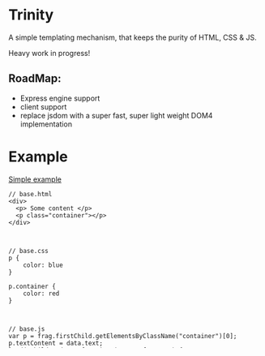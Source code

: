 # Trinity

A simple templating mechanism, that keeps the purity of HTML, CSS & JS.

Heavy work in progress!

## RoadMap:

- Express engine support
- client support
- replace jsdom with a super fast, super light weight DOM4 implementation

# Example

[Simple example][3]

	// base.html
	<div>
	  <p> Some content </p>
	  <p class="container"></p>
	</div>



	// base.css
	p {
		color: blue
	}

	p.container {
		color: red
	}



	// base.js
	var p = frag.firstChild.getElementsByClassName("container")[0];
	p.textContent = data.text;
	load("child", data, function (error, fragment) {
		var div = frag.firstChild;
		div.appendChild(fragment);
	});



	// child.html
	<p></p>



	// child.js
	frag.firstChild.textContent = "Another p that was loaded!";



	// server.js
	var express = require("express"),
		trinity = require("../../src/trinity.js");

	var app = express.createServer();

	trinity.punchExpress();
	trinity.set("path", __dirname + "/trinity/");

	app.get("/", function (req, res) {
		res.render("base", { text: "win" });
	});

	app.listen(8080);

# Motivation

 - [Seperations of concerns][1]. Most templates don't split HTML and view logic
 - Works on server & client
 - Uses the DOM API everyone knows and loves
 - Really simple API
 - Recursively loading and manipulating more DOM fragments

Doesn't [plates][2] already solve this? Plates makes you dump hooks in your HTML to bind data too. This breaks seperations of concerns. Plates also doesn't let you organize your code into trinities of HTML/CSS/JS that you can inherit and mix & match.

# Documentation

## trinity(uri, data, cb)

Trinity takes an uri to a HTML resource, a data object and a callback. 

It creates a Document based on Static.x

It will then load the HTML at the uri as a fragment and pass it to the JS at the uri.

The javascript file at the uri get's 3 "globals" injected into it. 

 - `frag` The documentfragment build of the HTML 
 - `data` The data object passed into trinity
 - `load` The load function as defined below

The CSS file at the uri is string appended to a single CSS node in `<head>`.

The cb is of format `(error, domFragment, load)`

## load(uri, data, cb)

The load function has the same format as the trinity and can be called to load more HTML/CSS/JS documents as document fragments.

Load does not create a Document based on static.x

The cb parameter takes a format of (error, domFragment, load)

## static.x

Trinity allows you to define a static html / css / js file. These will be loaded by the trinity function. 

The intend is that the static HTML is your master page, and that the static CSS / JS are your bundled & minified production js files.

The HTML that is created for you is the static html page with two extra nodes, a script node pointing at static.js and a style node pointing at static.css

## trinity.config

You can configure some variables.

	{
		static: name of static file, default is "static",
		publicPath: the public folder path to your trinity templates, the default is 
			"trinity". This means that a request to /static.css becomes trinity/static.css
		path: the path to your trinity folder. For example __dirname + "/trinity/". It has no
			default.
	}

## trinity.punchExpress

duck punches express by overwriting res.render to use trinity.

The default behaviour is to load the trinity with the uri and json you pass. And append the document fragment returned from the trinity to the body.

Only works nicely if static.html defines a `<body></body>` and all your trinities don't define `<body></body>`

## trinity.load (Experts only)

You can call the load function directly. Note this means that the CSS doesn't get appended anywhere and that the document fragment has a generic default document as ownerDocument.

Should only be used with HTML & JS. You also have to call adoptNode on the entire document fragment to get it into the correct document.

## trinity.Loader (Experts only)

The Loader object, have fun duck punching it

## trinity.Trinity (Experts only)

The Trinity object, have fun duck punching it

# installation

`npm install trinity`

# tests

`nodeunit tests/`

# contributors

 - Raynos

# MIT Licenced.

  [1]: http://en.wikipedia.org/wiki/Separation_of_concerns
  [2]: https://github.com/flatiron/plates
  [3]: https://github.com/Raynos/trinity/tree/master/examples/simple